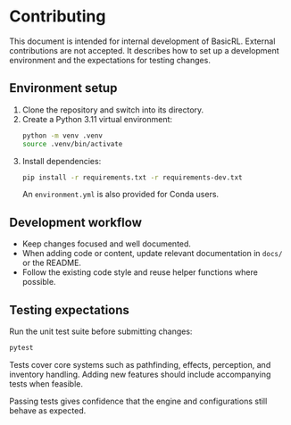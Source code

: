 # Contributing

This document is intended for internal development of BasicRL. External contributions are not accepted. It describes how to set up a development environment and the expectations for testing changes.

## Environment setup

1. Clone the repository and switch into its directory.
2. Create a Python 3.11 virtual environment:
   ```bash
   python -m venv .venv
   source .venv/bin/activate
   ```
3. Install dependencies:
   ```bash
   pip install -r requirements.txt -r requirements-dev.txt
   ```
   An `environment.yml` is also provided for Conda users.

## Development workflow

- Keep changes focused and well documented.
- When adding code or content, update relevant documentation in `docs/` or the README.
- Follow the existing code style and reuse helper functions where possible.

## Testing expectations

Run the unit test suite before submitting changes:

```bash
pytest
```

Tests cover core systems such as pathfinding, effects, perception, and inventory handling.  Adding new features should include accompanying tests when feasible.

Passing tests gives confidence that the engine and configurations still behave as expected.
